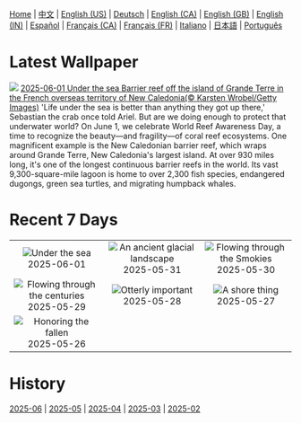 [Home](../README.md) | [中文](zh-CN.md) | [English (US)](en-US.md) | [Deutsch](de-DE.md) | [English (CA)](en-CA.md) | [English (GB)](en-GB.md) | [English (IN)](en-IN.md) | [Español](es-ES.md) | [Français (CA)](fr-CA.md) | [Français (FR)](fr-FR.md) | [Italiano](it-IT.md) | [日本語](ja-JP.md) | [Português](pt-BR.md)

# Latest Wallpaper
![](https://www.bing.com/th?id=OHR.GrandeTerreReef_EN-US8351815569_UHD.jpg)
[2025-06-01 Under the sea Barrier reef off the island of Grande Terre in the French overseas territory of New Caledonia(© Karsten Wrobel/Getty Images)](https://www.bing.com/th?id=OHR.GrandeTerreReef_EN-US8351815569_UHD.jpg)
'Life under the sea is better than anything they got up there,' Sebastian the crab once told Ariel. But are we doing enough to protect that underwater world? On June 1, we celebrate World Reef Awareness Day, a time to recognize the beauty—and fragility—of coral reef ecosystems. One magnificent example is the New Caledonian barrier reef, which wraps around Grande Terre, New Caledonia's largest island. At over 930 miles long, it's one of the longest continuous barrier reefs in the world. Its vast 9,300-square-mile lagoon is home to over 2,300 fish species, endangered dugongs, green sea turtles, and migrating humpback whales.

# Recent 7 Days
|  |  |  |
|:---:|:---:|:---:|
| ![](https://www.bing.com/th?id=OHR.GrandeTerreReef_EN-US8351815569_400x240.jpg "Under the sea") 2025-06-01 | ![](https://www.bing.com/th?id=OHR.SwedenReserve_EN-US8234763267_400x240.jpg "An ancient glacial landscape") 2025-05-31 | ![](https://www.bing.com/th?id=OHR.LittlePigeonRiver_EN-US1765916005_400x240.jpg "Flowing through the Smokies") 2025-05-30 |
| ![](https://www.bing.com/th?id=OHR.MiravetSpain_EN-US4967052818_400x240.jpg "Flowing through the centuries") 2025-05-29 | ![](https://www.bing.com/th?id=OHR.KelpOtter_EN-US4867923884_400x240.jpg "Otterly important") 2025-05-28 | ![](https://www.bing.com/th?id=OHR.MonaValePool_EN-US4805820773_400x240.jpg "A shore thing") 2025-05-27 |
| ![](https://www.bing.com/th?id=OHR.ArlingtonSunrise_EN-US4503302075_400x240.jpg "Honoring the fallen") 2025-05-26 |  |  |

# History
[2025-06](../archives/wallpaper/en-US/w_2025_06.md) | [2025-05](../archives/wallpaper/en-US/w_2025_05.md) | [2025-04](../archives/wallpaper/en-US/w_2025_04.md) | [2025-03](../archives/wallpaper/en-US/w_2025_03.md) | [2025-02](../archives/wallpaper/en-US/w_2025_02.md)
